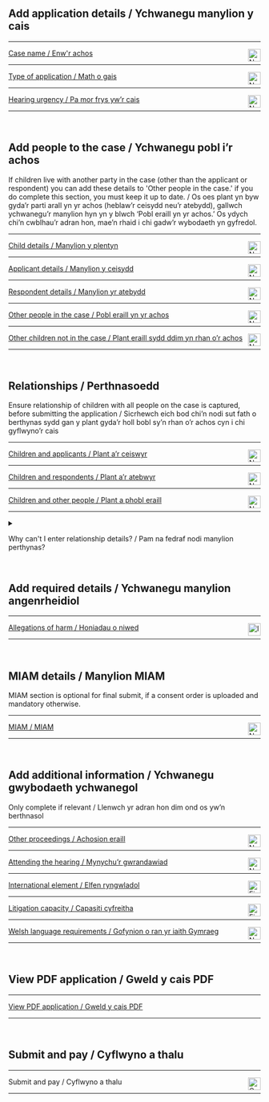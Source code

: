 <div class='width-50'>

<br/>

## Add application details / Ychwanegu manylion y cais

<hr class='govuk-!-margin-top-3 govuk-!-margin-bottom-2'/>

<a href='/cases/case-details/${[CASE_REFERENCE]}/trigger/caseName/caseName1'>Case name / Enw'r achos</a><img align='right' height='25px' src='NO IMAGE URL IN THIS BRANCHnot-started.png' title='Not started / Heb ddechrau'/>

<hr class='govuk-!-margin-top-3 govuk-!-margin-bottom-2'/>

<a href='/cases/case-details/${[CASE_REFERENCE]}/trigger/selectApplicationType/selectApplicationType1'>Type of application / Math o gais</a><img align='right' height='25px' src='NO IMAGE URL IN THIS BRANCHnot-started.png' title='Not started / Heb ddechrau'/>

<hr class='govuk-!-margin-top-3 govuk-!-margin-bottom-2'/>

<a href='/cases/case-details/${[CASE_REFERENCE]}/trigger/hearingUrgency/hearingUrgency1'>Hearing urgency / Pa mor frys yw’r cais</a><img align='right' height='25px' src='NO IMAGE URL IN THIS BRANCHnot-started.png' title='Not started / Heb ddechrau'/>

<hr class='govuk-!-margin-top-3 govuk-!-margin-bottom-2'/>

<br/>

## Add people to the case / Ychwanegu pobl i’r achos

<div class='panel panel-border-wide govuk-!-font-size-16'>If children live with another party in the case (other than the applicant or respondent) you can add these details to 'Other people in the case.' if you do complete this section, you must keep it up to date. / Os oes plant yn byw gyda’r parti arall yn yr achos (heblaw’r ceisydd neu’r atebydd), gallwch ychwanegu’r manylion hyn yn y blwch ‘Pobl eraill yn yr achos.’ Os ydych chi’n cwblhau’r adran hon, mae’n rhaid i chi gadw’r wybodaeth yn gyfredol.</div>

<hr class='govuk-!-margin-top-3 govuk-!-margin-bottom-2'/>

<a href='/cases/case-details/${[CASE_REFERENCE]}/trigger/childDetailsRevised/childDetailsRevised1'>Child details / Manylion y plentyn</a><img align='right' height='25px' src='NO IMAGE URL IN THIS BRANCHnot-started.png' title='Not started / Heb ddechrau'/>

<hr class='govuk-!-margin-top-3 govuk-!-margin-bottom-2'/>

<a href='/cases/case-details/${[CASE_REFERENCE]}/trigger/applicantsDetails/applicantsDetails1'>Applicant details / Manylion y ceisydd</a><img align='right' height='25px' src='NO IMAGE URL IN THIS BRANCHnot-started.png' title='Not started / Heb ddechrau'/>

<hr class='govuk-!-margin-top-3 govuk-!-margin-bottom-2'/>

<a href='/cases/case-details/${[CASE_REFERENCE]}/trigger/respondentsDetails/respondentsDetails1'>Respondent details / Manylion yr atebydd</a><img align='right' height='25px' src='NO IMAGE URL IN THIS BRANCHnot-started.png' title='Not started / Heb ddechrau'/>

<hr class='govuk-!-margin-top-3 govuk-!-margin-bottom-2'/>

<a href='/cases/case-details/${[CASE_REFERENCE]}/trigger/otherPeopleInTheCaseRevised/otherPeopleInTheCaseRevised1'>Other people in the case / Pobl eraill yn yr achos</a><img align='right' height='25px' src='NO IMAGE URL IN THIS BRANCHnot-started.png' title='Not started / Heb ddechrau'/>

<hr class='govuk-!-margin-top-3 govuk-!-margin-bottom-2'/>

<a href='/cases/case-details/${[CASE_REFERENCE]}/trigger/otherChildNotInTheCase/otherChildNotInTheCase1'>Other children not in the case / Plant eraill sydd ddim yn rhan o’r achos</a><img align='right' height='25px' src='NO IMAGE URL IN THIS BRANCHnot-started.png' title='Not started / Heb ddechrau'/>

<hr class='govuk-!-margin-top-3 govuk-!-margin-bottom-2'/>

<br/>

## Relationships / Perthnasoedd

<div class='panel panel-border-wide govuk-!-font-size-16'>Ensure relationship of children with all people on the case is captured, before submitting the application / Sicrhewch eich bod chi’n nodi sut fath o berthynas sydd gan y plant gyda’r holl bobl sy’n rhan o’r achos cyn i chi gyflwyno’r cais</div>

<hr class='govuk-!-margin-top-3 govuk-!-margin-bottom-2'/>

<a href='/cases/case-details/${[CASE_REFERENCE]}/trigger/childrenAndApplicants/childrenAndApplicants1'>Children and applicants / Plant a’r ceiswyr</a><img align='right' height='25px' src='NO IMAGE URL IN THIS BRANCHnot-started.png' title='Not started / Heb ddechrau'/>

<hr class='govuk-!-margin-top-3 govuk-!-margin-bottom-2'/>

<a href='/cases/case-details/${[CASE_REFERENCE]}/trigger/childrenAndRespondents/childrenAndRespondents1'>Children and respondents / Plant a’r atebwyr</a><img align='right' height='25px' src='NO IMAGE URL IN THIS BRANCHnot-started.png' title='Not started / Heb ddechrau'/>

<hr class='govuk-!-margin-top-3 govuk-!-margin-bottom-2'/>

<a href='/cases/case-details/${[CASE_REFERENCE]}/trigger/childrenAndOtherPeople/childrenAndOtherPeople1'>Children and other people / Plant a phobl eraill</a><img align='right' height='25px' src='NO IMAGE URL IN THIS BRANCHnot-started.png' title='Not started / Heb ddechrau'/>

<hr class='govuk-!-margin-top-3 govuk-!-margin-bottom-2'/>

<details class='govuk-details'>

<summary class='govuk-details__summary'>

<span class='govuk-details__summary-text'>

Why can't I enter relationship details? / Pam na fedraf nodi manylion perthynas?

</span>

</summary>

<div class='govuk-details__text'>

Add child details / Ychwanegu manylion y plentyn to <a href='/cases/case-details/${[CASE_REFERENCE]}/trigger/childDetailsRevised/childDetailsRevised1'>Child details / Manylion y plentyn</a>

Add people to the case details / Ychwanegu pobl at fanylion yr achos to <a href='/cases/case-details/${[CASE_REFERENCE]}/trigger/applicantsDetails/applicantsDetails1'>Applicant details / Manylion y ceisydd</a>

Add people to the case details / Ychwanegu pobl at fanylion yr achos ar gyfer to <a href='/cases/case-details/${[CASE_REFERENCE]}/trigger/respondentsDetails/respondentsDetails1'>Respondent details / Manylion yr atebydd</a>

Add the details about other people in the case / Ychwanegu manylion am bobl eraill yn yr achos to <a href='/cases/case-details/${[CASE_REFERENCE]}/trigger/otherPeopleInTheCaseRevised/otherPeopleInTheCaseRevised1'>Other people in the case / Pobl eraill yn yr achos</a>

</div>

</details>

<br/>

## Add required details / Ychwanegu manylion angenrheidiol

<hr class='govuk-!-margin-top-3 govuk-!-margin-bottom-2'/>

<a href='/cases/case-details/${[CASE_REFERENCE]}/trigger/allegationsOfHarmRevised/allegationsOfHarmRevised1'>Allegations of harm / Honiadau o niwed</a><img align='right' height='25px' src='NO IMAGE URL IN THIS BRANCHin-progress.png' title='In progress / Ar y gweill'/>

<hr class='govuk-!-margin-top-3 govuk-!-margin-bottom-2'/>

<br/>

## MIAM details / Manylion MIAM

<div class='panel panel-border-wide govuk-!-font-size-16'>MIAM section is optional for final submit, if a consent order is uploaded and mandatory otherwise.</div>

<hr class='govuk-!-margin-top-3 govuk-!-margin-bottom-2'/>

<a href='/cases/case-details/${[CASE_REFERENCE]}/trigger/miam/miam1'>MIAM / MIAM</a><img align='right' height='25px' src='NO IMAGE URL IN THIS BRANCHnot-started.png' title='Not started / Heb ddechrau'/>

<hr class='govuk-!-margin-top-3 govuk-!-margin-bottom-2'/>

<br/>

## Add additional information / Ychwanegu gwybodaeth ychwanegol

<div class='panel panel-border-wide govuk-!-font-size-16'>Only complete if relevant / Llenwch yr adran hon dim ond os yw’n berthnasol</div>

<hr class='govuk-!-margin-top-3 govuk-!-margin-bottom-2'/>

<a href='/cases/case-details/${[CASE_REFERENCE]}/trigger/otherProceedings/otherProceedings1'>Other proceedings / Achosion eraill</a><img align='right' height='25px' src='NO IMAGE URL IN THIS BRANCHnot-started.png' title='Not started / Heb ddechrau'/>

<hr class='govuk-!-margin-top-3 govuk-!-margin-bottom-2'/>

<a href='/cases/case-details/${[CASE_REFERENCE]}/trigger/attendingTheHearing/attendingTheHearing1'>Attending the hearing / Mynychu’r gwrandawiad</a><img align='right' height='25px' src='NO IMAGE URL IN THIS BRANCHnot-started.png' title='Not started / Heb ddechrau'/>

<hr class='govuk-!-margin-top-3 govuk-!-margin-bottom-2'/>

<a href='/cases/case-details/${[CASE_REFERENCE]}/trigger/internationalElement/internationalElement1'>International element / Elfen ryngwladol</a><img align='right' height='25px' src='NO IMAGE URL IN THIS BRANCHfinished.png' title='Finished / Wedi gorffen'/>

<hr class='govuk-!-margin-top-3 govuk-!-margin-bottom-2'/>

<a href='/cases/case-details/${[CASE_REFERENCE]}/trigger/litigationCapacity/litigationCapacity1'>Litigation capacity / Capasiti cyfreitha</a><img align='right' height='25px' src='NO IMAGE URL IN THIS BRANCHfinished.png' title='Finished / Wedi gorffen'/>

<hr class='govuk-!-margin-top-3 govuk-!-margin-bottom-2'/>

<a href='/cases/case-details/${[CASE_REFERENCE]}/trigger/welshLanguageRequirements/welshLanguageRequirements1'>Welsh language requirements / Gofynion o ran yr iaith Gymraeg</a><img align='right' height='25px' src='NO IMAGE URL IN THIS BRANCHnot-started.png' title='Not started / Heb ddechrau'/>

<hr class='govuk-!-margin-top-3 govuk-!-margin-bottom-2'/>

<br/>

## View PDF application / Gweld y cais PDF

<hr class='govuk-!-margin-top-3 govuk-!-margin-bottom-2'/>

<a href='/cases/case-details/${[CASE_REFERENCE]}/trigger/viewPdfDocument/viewPdfDocument1'>View PDF application / Gweld y cais PDF</a>

<hr class='govuk-!-margin-top-3 govuk-!-margin-bottom-2'/>

<br/>

## Submit and pay / Cyflwyno a thalu

<hr class='govuk-!-margin-top-3 govuk-!-margin-bottom-2'/>

Submit and pay / Cyflwyno a thalu<img align='right' height='25px' src='NO IMAGE URL IN THIS BRANCHcannot-start-yet.png' title='Cannot start yet / Methu dechrau eto'/>

<hr class='govuk-!-margin-top-3 govuk-!-margin-bottom-2'/>

</div>